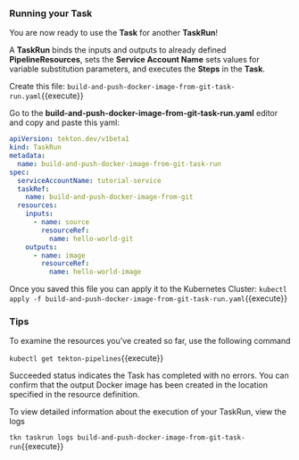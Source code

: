 ### Running your Task

You are now ready to use the **Task** for another **TaskRun**!

A **TaskRun** binds the inputs and outputs to already defined **PipelineResources**, sets the **Service Account Name**
sets values for variable substitution parameters, and executes the **Steps** in the **Task**.

Create this file:
`build-and-push-docker-image-from-git-task-run.yaml`{{execute}}

Go to the **build-and-push-docker-image-from-git-task-run.yaml**  editor and copy and paste this yaml:

```yaml
apiVersion: tekton.dev/v1beta1
kind: TaskRun
metadata:
  name: build-and-push-docker-image-from-git-task-run
spec:
  serviceAccountName: tutorial-service
  taskRef:
    name: build-and-push-docker-image-from-git
  resources:
    inputs:
      - name: source
        resourceRef:
          name: hello-world-git
    outputs:
      - name: image
        resourceRef:
          name: hello-world-image
```

Once you saved this file you can apply it to the Kubernetes Cluster:
`kubectl apply -f build-and-push-docker-image-from-git-task-run.yaml`{{execute}}


### Tips

To examine the resources you've created so far, use the following command

`kubectl get tekton-pipelines`{{execute}}

Succeeded status indicates the Task has completed with no errors. You
can confirm that the output Docker image has been created in the location specified in the resource definition.

To view detailed information about the execution of your TaskRun, view the logs

`tkn taskrun logs build-and-push-docker-image-from-git-task-run`{{execute}}